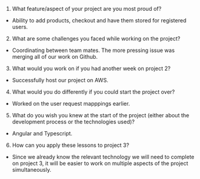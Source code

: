 1. What feature/aspect of your project are you most proud of?
- Ability to add products, checkout and have them stored for registered users.

2. What are some challenges you faced while working on the project?
- Coordinating between team mates. The more pressing issue was merging all of our work on Github.

3. What would you work on if you had another week on project 2?
- Successfully host our project on AWS. 

4. What would you do differently if you could start the project over?
- Worked on the user request mapppings earlier.

5. What do you wish you knew at the start of the project (either about the development process or the technologies used)?
- Angular and Typescript.

6. How can you apply these lessons to project 3?
- Since we already know the relevant technology we will need to complete on project 3, it will be easier to work on multiple aspects of the project simultaneously. 
